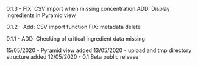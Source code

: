 0.1.3 - FIX: CSV import when missing concentration
		ADD: Display ingredients in Pyramid view

0.1.2 - Add: CSV import function
		FIX: metadata delete

0.1.1 - ADD: Checking of critical ingredient data missing

15/05/2020 - Pyramid view added
13/05/2020 - upload and tmp directory structure added
12/05/2020 - 0.1 Beta public release
